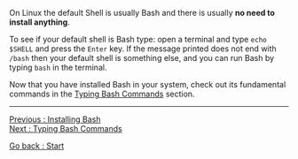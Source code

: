 On Linux the default Shell is usually Bash and there is usually **no need to install anything**.

To see if your default shell is Bash type: open a terminal and type `echo $SHELL` and press the `Enter` key. If the message printed does not end with `/bash` then your default shell is something else, and you can run Bash by typing `bash` in the terminal.


Now that you have installed Bash in your system, check out its fundamental commands in the [Typing Bash Commands](Typing-Bash-Commands) section. 


___________________________

[Previous : Installing Bash](01_Install_Bash.md)  
[Next     : Typing Bash Commands](Typing-Bash-Commands)  

[Go back  : Start](00_Start_Here.md) 
